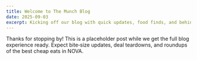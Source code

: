 ```yaml
---
title: Welcome to The Munch Blog
date: 2025-09-03
excerpt: Kicking off our blog with quick updates, food finds, and behind‑the‑scenes.
---
```


Thanks for stopping by! This is a placeholder post while we get the full blog experience ready. Expect bite‑size updates, deal teardowns, and roundups of the best cheap eats in NOVA.

